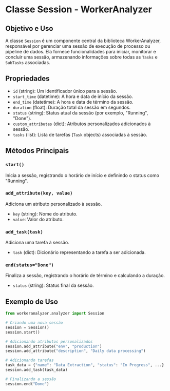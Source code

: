 # Classe Session - WorkerAnalyzer

## Objetivo e Uso
A classe `Session` é um componente central da biblioteca WorkerAnalyzer, responsável por gerenciar uma sessão de execução de processo ou pipeline de dados. Ela fornece funcionalidades para iniciar, monitorar e concluir uma sessão, armazenando informações sobre todas as `Tasks` e `SubTasks` associadas.

## Propriedades
- `id` (string): Um identificador único para a sessão.
- `start_time` (datetime): A hora e data de início da sessão.
- `end_time` (datetime): A hora e data de término da sessão.
- `duration` (float): Duração total da sessão em segundos.
- `status` (string): Status atual da sessão (por exemplo, "Running", "Done").
- `custom_attributes` (dict): Atributos personalizados adicionados à sessão.
- `tasks` (list): Lista de tarefas (`Task` objects) associadas à sessão.

## Métodos Principais

### `start()`
Inicia a sessão, registrando o horário de início e definindo o status como "Running".

### `add_attribute(key, value)`
Adiciona um atributo personalizado à sessão.
- `key` (string): Nome do atributo.
- `value`: Valor do atributo.

### `add_task(task)`
Adiciona uma tarefa à sessão.
- `task` (dict): Dicionário representando a tarefa a ser adicionada.

### `end(status="Done")`
Finaliza a sessão, registrando o horário de término e calculando a duração.
- `status` (string): Status final da sessão.

## Exemplo de Uso

```python
from workeranalyzer.analyzer import Session

# Criando uma nova sessão
session = Session()
session.start()

# Adicionando atributos personalizados
session.add_attribute("env", "production")
session.add_attribute("description", "Daily data processing")

# Adicionando tarefas
task_data = {"name": "Data Extraction", "status": "In Progress", ...}
session.add_task(task_data)

# Finalizando a sessão
session.end("Done")
